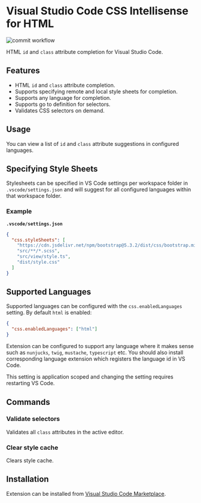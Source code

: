 # Visual Studio Code CSS Intellisense for HTML

![commit workflow](https://github.com/ecmel/vscode-html-css/actions/workflows/commit.yml/badge.svg)

HTML `id` and `class` attribute completion for Visual Studio Code.

## Features

- HTML `id` and `class` attribute completion.
- Supports specifying remote and local style sheets for completion.
- Supports any language for completion.
- Supports go to definition for selectors.
- Validates CSS selectors on demand.

## Usage

You can view a list of `id` and `class` attribute suggestions in configured languages.

## Specifying Style Sheets

Stylesheets can be specified in VS Code settings per workspace folder in `.vscode/settings.json` and will suggest for all configured languages within that workspace folder.

### Example

**`.vscode/settings.json`**

```json
{
  "css.styleSheets": [
    "https://cdn.jsdelivr.net/npm/bootstrap@5.3.2/dist/css/bootstrap.min.css",
    "src/**/*.scss",
    "src/view/style.ts",
    "dist/style.css"
  ]
}
```

## Supported Languages

Supported languages can be configured with the `css.enabledLanguages` setting. By default `html` is enabled:

```json
{
  "css.enabledLanguages": ["html"]
}
```

Extension can be configured to support any language where it makes sense such as `nunjucks`, `twig`, `mustache`, `typescript` etc. You should also install corresponding language extension which registers the language id in VS Code.

This setting is application scoped and changing the setting requires restarting VS Code.

## Commands

### Validate selectors

Validates all `class` attributes in the active editor.

### Clear style cache

Clears style cache.

## Installation

Extension can be installed from [Visual Studio Code Marketplace](https://marketplace.visualstudio.com/items?itemName=ecmel.vscode-html-css).
